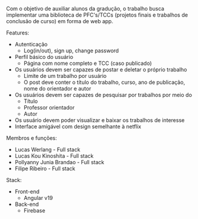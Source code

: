 Com o objetivo de auxiliar alunos da gradução, o trabalho busca implementar uma biblioteca de PFC's/TCCs (projetos finais e trabalhos de conclusão de curso) em forma de web app.

Features:
  - Autenticação
    - Log(in/out), sign up, change password
  - Perfil básico do usuário
    - Página com nome completo e TCC (caso publicado)
  - Os usuários devem ser capazes de postar e deletar o próprio trabalho
    - Limite de um trabalho por usuário
    - O post deve conter o título do trabalho, curso, ano de publicação, nome do orientador e autor
  - Os usuários devem ser capazes de pesquisar por trabalhos por meio do
      - Título
      - Professor orientador
      - Autor
  - Os usuário devem poder visualizar e baixar os trabalhos de interesse
  - Interface amigável com design semelhante à netflix
   
Membros e funções: 
- Lucas Werlang - Full stack
- Lucas Kou Kinoshita - Full stack
- Pollyanny Junia Brandao - Full stack
- Filipe Ribeiro - Full stack

Stack:
- Front-end
  - Angular v19
- Back-end
  - Firebase 
